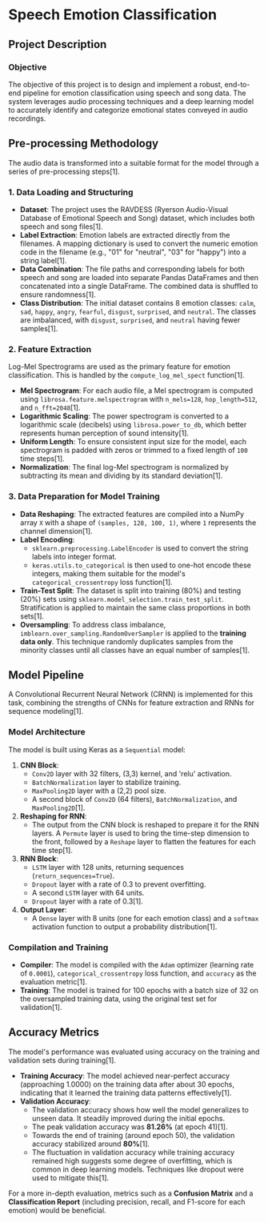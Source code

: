 # Speech Emotion Classification

## Project Description

### Objective
The objective of this project is to design and implement a robust, end-to-end pipeline for emotion classification using speech and song data. The system leverages audio processing techniques and a deep learning model to accurately identify and categorize emotional states conveyed in audio recordings.

## Pre-processing Methodology

The audio data is transformed into a suitable format for the model through a series of pre-processing steps[1].

### 1. Data Loading and Structuring
- **Dataset**: The project uses the RAVDESS (Ryerson Audio-Visual Database of Emotional Speech and Song) dataset, which includes both speech and song files[1].
- **Label Extraction**: Emotion labels are extracted directly from the filenames. A mapping dictionary is used to convert the numeric emotion code in the filename (e.g., "01" for "neutral", "03" for "happy") into a string label[1].
- **Data Combination**: The file paths and corresponding labels for both speech and song are loaded into separate Pandas DataFrames and then concatenated into a single DataFrame. The combined data is shuffled to ensure randomness[1].
- **Class Distribution**: The initial dataset contains 8 emotion classes: `calm`, `sad`, `happy`, `angry`, `fearful`, `disgust`, `surprised`, and `neutral`. The classes are imbalanced, with `disgust`, `surprised`, and `neutral` having fewer samples[1].

### 2. Feature Extraction
Log-Mel Spectrograms are used as the primary feature for emotion classification. This is handled by the `compute_log_mel_spect` function[1].
- **Mel Spectrogram**: For each audio file, a Mel spectrogram is computed using `librosa.feature.melspectrogram` with `n_mels=128`, `hop_length=512`, and `n_fft=2048`[1].
- **Logarithmic Scaling**: The power spectrogram is converted to a logarithmic scale (decibels) using `librosa.power_to_db`, which better represents human perception of sound intensity[1].
- **Uniform Length**: To ensure consistent input size for the model, each spectrogram is padded with zeros or trimmed to a fixed length of `100` time steps[1].
- **Normalization**: The final log-Mel spectrogram is normalized by subtracting its mean and dividing by its standard deviation[1].

### 3. Data Preparation for Model Training
- **Data Reshaping**: The extracted features are compiled into a NumPy array `X` with a shape of `(samples, 128, 100, 1)`, where `1` represents the channel dimension[1].
- **Label Encoding**:
    - `sklearn.preprocessing.LabelEncoder` is used to convert the string labels into integer format.
    - `keras.utils.to_categorical` is then used to one-hot encode these integers, making them suitable for the model's `categorical_crossentropy` loss function[1].
- **Train-Test Split**: The dataset is split into training (80%) and testing (20%) sets using `sklearn.model_selection.train_test_split`. Stratification is applied to maintain the same class proportions in both sets[1].
- **Oversampling**: To address class imbalance, `imblearn.over_sampling.RandomOverSampler` is applied to the **training data only**. This technique randomly duplicates samples from the minority classes until all classes have an equal number of samples[1].

## Model Pipeline

A Convolutional Recurrent Neural Network (CRNN) is implemented for this task, combining the strengths of CNNs for feature extraction and RNNs for sequence modeling[1].

### Model Architecture
The model is built using Keras as a `Sequential` model:
1.  **CNN Block**:
    - `Conv2D` layer with 32 filters, (3,3) kernel, and 'relu' activation.
    - `BatchNormalization` layer to stabilize training.
    - `MaxPooling2D` layer with a (2,2) pool size.
    - A second block of `Conv2D` (64 filters), `BatchNormalization`, and `MaxPooling2D`[1].
2.  **Reshaping for RNN**:
    - The output from the CNN block is reshaped to prepare it for the RNN layers. A `Permute` layer is used to bring the time-step dimension to the front, followed by a `Reshape` layer to flatten the features for each time step[1].
3.  **RNN Block**:
    - `LSTM` layer with 128 units, returning sequences (`return_sequences=True`).
    - `Dropout` layer with a rate of 0.3 to prevent overfitting.
    - A second `LSTM` layer with 64 units.
    - `Dropout` layer with a rate of 0.3[1].
4.  **Output Layer**:
    - A `Dense` layer with 8 units (one for each emotion class) and a `softmax` activation function to output a probability distribution[1].

### Compilation and Training
- **Compiler**: The model is compiled with the `Adam` optimizer (learning rate of `0.0001`), `categorical_crossentropy` loss function, and `accuracy` as the evaluation metric[1].
- **Training**: The model is trained for 100 epochs with a batch size of 32 on the oversampled training data, using the original test set for validation[1].

## Accuracy Metrics

The model's performance was evaluated using accuracy on the training and validation sets during training[1].

- **Training Accuracy**: The model achieved near-perfect accuracy (approaching 1.0000) on the training data after about 30 epochs, indicating that it learned the training data patterns effectively[1].
- **Validation Accuracy**:
    - The validation accuracy shows how well the model generalizes to unseen data. It steadily improved during the initial epochs.
    - The peak validation accuracy was **81.26%** (at epoch 41)[1].
    - Towards the end of training (around epoch 50), the validation accuracy stabilized around **80%**[1].
    - The fluctuation in validation accuracy while training accuracy remained high suggests some degree of overfitting, which is common in deep learning models. Techniques like dropout were used to mitigate this[1].

For a more in-depth evaluation, metrics such as a **Confusion Matrix** and a **Classification Report** (including precision, recall, and F1-score for each emotion) would be beneficial.
